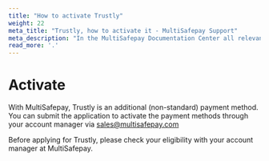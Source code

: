 ```yaml
---
title: "How to activate Trustly"
weight: 22
meta_title: "Trustly, how to activate it - MultiSafepay Support"
meta_description: "In the MultiSafepay Documentation Center all relevant information regarding our Plugins and API. As well as Support pages for Payment Method, Tools and General Questions. You can also find the contact details of our Support Team and Integration Team."
read_more: '.'
---
```

# Activate
With MultiSafepay, Trustly is an additional (non-standard) payment method. You can submit the application to activate the payment methods through your account manager via <sales@multisafepay.com>

Before applying for Trustly, please check your eligibility with your account manager at MultiSafepay.

